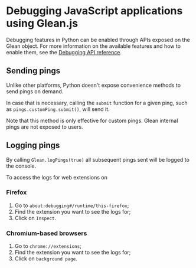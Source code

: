 # Debugging JavaScript applications using Glean.js

Debugging features in Python can be enabled through APIs exposed on the Glean object.
For more information on the available features and how to enable them,
see the [Debugging API reference](../../reference/debug/index.md).

## Sending pings

Unlike other platforms, Python doesn't expose convenience methods to send pings on demand.

In case that is necessary, calling the `submit` function for a given ping,
such as `pings.customPing.submit()`, will send it.

Note that this method is only effective for custom pings.
Glean internal pings are not exposed to users.

## Logging pings

By calling `Glean.logPings(true)` all subsequent pings sent will be logged to the console.

To access the logs for web extensions on

### Firefox

1. Go to `about:debugging#/runtime/this-firefox`;
2. Find the extension you want to see the logs for;
3. Click on `Inspect`.

### Chromium-based browsers

1. Go to `chrome://extensions`;
2. Find the extension you want to see the logs for;
3. Click on `background page`.
